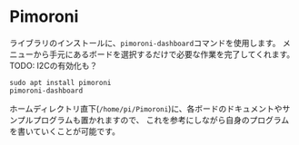 # Pimoroni

ライブラリのインストールに、`pimoroni-dashboard`コマンドを使用します。
メニューから手元にあるボードを選択するだけで必要な作業を完了してくれます。
TODO: I2Cの有効化も？

```
sudo apt install pimoroni
pimoroni-dashboard
```

ホームディレクトリ直下(`/home/pi/Pimoroni`)に、各ボードのドキュメントやサンプルプログラムも置かれますので、
これを参考にしながら自身のプログラムを書いていくことが可能です。
